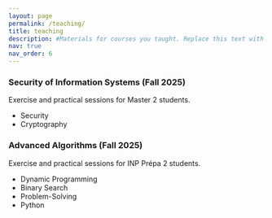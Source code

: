 ```yaml
---
layout: page
permalink: /teaching/
title: teaching
description: #Materials for courses you taught. Replace this text with your description.
nav: true
nav_order: 6
---
```


### Security of Information Systems (Fall 2025)
Exercise and practical sessions for Master 2 students.
- Security
- Cryptography

### Advanced Algorithms (Fall 2025)
Exercise and practical sessions for INP Prépa 2 students.
- Dynamic Programming
- Binary Search
- Problem-Solving
- Python
